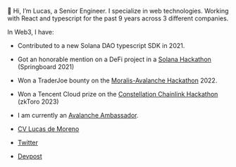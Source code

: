 👋 Hi, I’m Lucas, a Senior Engineer. I specialize in web technologies. Working with React and typescript for the past 9 years across 3 different companies.

In Web3, I have:

- Contributed to a new Solana DAO typescript SDK in 2021.
- Got an honorable mention on a DeFi project in a [Solana Hackathon](https://solana.com/news/solana-ignition-hackathon-winners) (Springboard 2021)
- Won a TraderJoe bounty on the [Moralis-Avalanche Hackathon](https://medium.com/avalancheavax/winners-of-the-moralis-avalanche-hackathon-78879a6b2c16) 2022.
- Won a Tencent Cloud prize on the [Constellation Chainlink Hackathon](https://devpost.com/software/zktoro) (zkToro 2023)
- I am currently an [Avalanche Ambassador](https://www.avax.network/ambassador).

- [CV Lucas de Moreno](https://docs.google.com/document/d/1YVBhQ5PEqt99lvB7oKys0SiVSFagUf5BWePaBc5K6Xg/edit?usp=sharing)
- [Twitter](https://twitter.com/lucas_de_moreno)
- [Devpost](https://devpost.com/lucasdemoreno)
